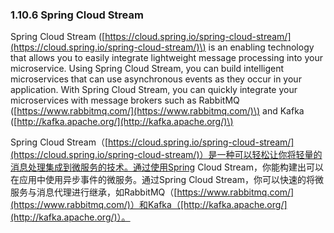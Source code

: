 ### 1.10.6 Spring Cloud Stream

Spring Cloud Stream \([https://cloud.spring.io/spring-cloud-stream/](https://cloud.spring.io/spring-cloud-stream/)\) is an enabling technology that allows you to easily integrate lightweight message processing into your microservice. Using Spring Cloud Stream, you can build intelligent microservices that can use asynchronous events as they occur in your application. With Spring Cloud Stream, you can quickly integrate your microservices with message brokers such as RabbitMQ \([https://www.rabbitmq.com/](https://www.rabbitmq.com/)\) and Kafka \([http://kafka.apache.org/](http://kafka.apache.org/)\)

Spring Cloud Stream（[https://cloud.spring.io/spring-cloud-stream/](https://cloud.spring.io/spring-cloud-stream/)）是一种可以轻松让你将轻量的消息处理集成到微服务的技术。通过使用Spring Cloud Stream，你能构建出可以在应用中使用异步事件的微服务。通过Spring Cloud Stream，你可以快速的将微服务与消息代理进行继承，如RabbitMQ（[https://www.rabbitmq.com/](https://www.rabbitmq.com/)）和Kafka（[http://kafka.apache.org/](http://kafka.apache.org/)）。

